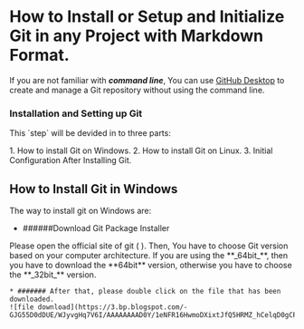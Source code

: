# How to Install or Setup and Initialize Git in any Project with Markdown Format. 

If you are not familiar with **_command line_**, You can use       [GitHub Desktop](https://desktop.github.com)  to create and manage a Git repository without using the command line.

### Installation and Setting up Git
<p> This `step` will be devided in to three parts: </p>
1. How to install Git on Windows.
2. How to install Git on Linux.
3. Initial Configuration After Installing Git.

How to Install Git in Windows
-------------------

The way to install git on Windows are:

   * ######Download Git Package Installer
<p>
    Please open the official site of git ( <https://git-scm.com/> ). Then, You have to choose Git version based on your computer architecture. If you are using the **_64bit_**, then you have to download the **64bit** version, otherwise you have to choose the **_32bit_** version.

</p>

    * ####### After that, please double click on the file that has been downloaded.
    ![file download](https://3.bp.blogspot.com/-GJG55D0dDUE/WJyvgHq7V6I/AAAAAAAAD0Y/1eNFR16HwmoDXixtJfQ5HRMZ_hCelqD0gCPcB/s1600/1.%2BBuka%2Bfile%2Binstaler%2BGit.JPG)


